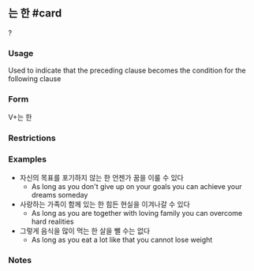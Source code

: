 ## 는 한 #card
?
### Usage
Used to indicate that the preceding clause becomes the condition for the following clause
### Form
V+는 한
### Restrictions
### Examples
* 자신의 목표를 포기하지 않는 한 언젠가 꿈을 이룰 수 있다
	* As long as you don't give up on your goals you can achieve your dreams someday
* 사랑하는 가족이 함께 있는 한 힘든 현실을 이겨나갈 수 있다
	* As long as you are together with loving family you can overcome hard realities
* 그렇게 음식을 많이 먹는 한 살을 뺄 수는 없다
	* As long as you eat a lot like that you cannot lose weight
### Notes
<!--SR:!2025-02-14,47,250-->
